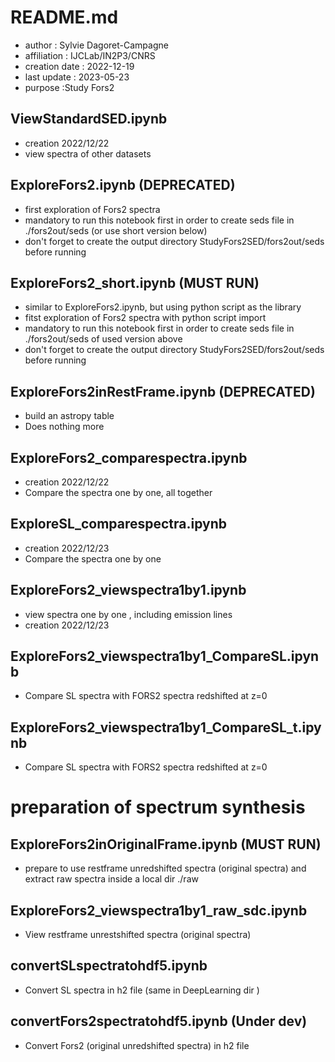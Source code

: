 # README.md

- author : Sylvie Dagoret-Campagne
- affiliation : IJCLab/IN2P3/CNRS
- creation date : 2022-12-19
- last update : 2023-05-23
- purpose :Study Fors2


## ViewStandardSED.ipynb
- creation 2022/12/22
- view spectra of other datasets

## ExploreFors2.ipynb (DEPRECATED)
- first exploration of Fors2 spectra
- mandatory to run this notebook first in order to create seds file in ./fors2out/seds (or use short version below)
- don't forget to create the output directory StudyFors2SED/fors2out/seds before running

## ExploreFors2_short.ipynb (MUST RUN)
- similar to ExploreFors2.ipynb, but using python script as the library
- fitst exploration of Fors2 spectra with python script import
- mandatory to run this notebook first in order to create seds file in ./fors2out/seds of used version above
- don't forget to create the output directory StudyFors2SED/fors2out/seds before running

## ExploreFors2inRestFrame.ipynb (DEPRECATED)
- build an astropy table
- Does nothing more

## ExploreFors2_comparespectra.ipynb
- creation 2022/12/22
- Compare the spectra one by one, all together

## ExploreSL_comparespectra.ipynb
- creation 2022/12/23
- Compare the spectra one by one

##  ExploreFors2_viewspectra1by1.ipynb
- view spectra one by one , including emission lines
- creation 2022/12/23


## ExploreFors2_viewspectra1by1_CompareSL.ipynb
- Compare SL spectra with FORS2 spectra redshifted at z=0


## ExploreFors2_viewspectra1by1_CompareSL_t.ipynb
- Compare SL spectra with FORS2 spectra redshifted at z=0



# preparation of spectrum synthesis

## ExploreFors2inOriginalFrame.ipynb (MUST RUN)
- prepare to use restframe unredshifted spectra (original spectra) and extract raw spectra inside a local dir ./raw

## ExploreFors2_viewspectra1by1_raw_sdc.ipynb
- View restframe unrestshifted spectra (original spectra)

## convertSLspectratohdf5.ipynb
- Convert SL spectra in h2 file (same in DeepLearning dir )


## convertFors2spectratohdf5.ipynb (Under dev)
- Convert Fors2 (original unredshifted spectra) in h2 file 

